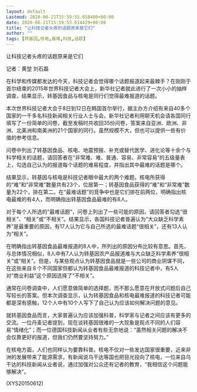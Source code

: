 ```yaml
---
layout: default
Lastmod: 2020-06-21T15:59:55.658400+00:00
date: 2020-06-21T15:59:53.614429+00:00
title: "让科技记者头疼的话题原来是它们"
author: ""
tags: [转基因,核电,最难,科技,话题]
---
```


让科技记者头疼的话题原来是它们

记者：黄堃 刘石磊

在科学和传媒都发达的今天，科技记者会觉得哪个话题报道起来最棘手？在刚刚于首尔结束的2015年世界科技记者大会上，新华社记者就此进行了一次小小的抽样调查，结果显示，转基因食品与核电是同行们觉得最难报道的话题。

本次世界科技记者大会于8日到12日在韩国首尔举行，据主办方介绍有来自40多个国家的一千多名科技新闻相关行业人士与会。新华社记者利用聊天机会请各国同行填写了一份简单的问卷，截至发稿时共收回35份问卷，答案来自亚洲、欧洲、非洲、北美洲和南美洲的21个国家的同行。虽然规模不大，但也可以提供一些有价值的参考信息。

问卷中列出了转基因食品、核电、地震预报、补充或替代医学、进化论等十余个与科学相关的话题，请回答者在“非常难、难、普通、容易、非常容易”的五级量表上，勾选自己认为的报道每个话题的难易程度，并指出其中最难的话题是哪个。

结果显示，转基因与核电是科技记者眼中最大的两个难题。核电所获得的“难”和“非常难”数量共有23个，位居第一；转基因食品获得的“难”和“非常难”数量为22个，排在第二。在“最难话题”的竞争中也是它们排在前两位，明确指出核电最难的有4人，而明确指出转基因食品最难的有8人。

对于每个人所选的“最难话题”，问卷上列出了一些可能的原因，请回答者勾选“很相关”、“相关”或“不相关”。结果显示，各国科技记者普遍认为“大众缺乏科学素养”是最重要的原因，有17人认为它与自己所选的最难话题“很相关”，还有13人认为“相关”。

在明确指出转基因食品最难报道的8人中，所列出的原因分布比较有意思。首先，与总体情况相似，8人中有7人认为转基因农产品报道难与大众缺乏科学素养“很相关”或“相关”。但是，与某些观点认为转基因食品就是一些公司的商业阴谋不同，在这些来自８个不同国家但都认为转基因食品最难报道的科技记者中，有5人对“商业利益”这个原因选择了“不相关”。

通常在问卷调查中，人们愿意做简单的选择题，而不那么愿意在开放式问题后自己写较长的答案。但本次调查显示，认为转基因食品和核电最难报道的科技记者可能都是深有感触，12个人中有10个人写下了自己认为应该如何解决问题的意见。

就转基因食品而言，大家普遍认为应该加强科普，科学家与记者之间应该有更多的交流。一位丹麦记者提到，现在谈转基因很难的一大现象是观点不同的人们容易“情绪化”；而一位德国科技新闻从业者有些无奈地说：“虽然相关问题的解决不会仅靠更好的报道，但我们仍然要坚持努力。”

在核电方面，人们也同样认为要靠科普。核电不仅对一些发达国家很重要，近来非洲的发展带来了能源需求，有新闻说乌干达等国也把目光投向了核电，一位来自乌干达的科技新闻从业者说，通过加强对公众还有记者的教育，“我相信这个问题能够解决”。

(XYS20150612)

